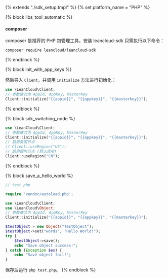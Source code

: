 {% extends "./sdk_setup.tmpl" %}
{% set platform_name = "PHP" %}

{% block libs_tool_automatic %}

#### composer

composer 是推荐的 PHP 包管理工具。安装 leancloud-sdk 只需执行以下命令：
```
composer require leancloud/leancloud-sdk
```

{% endblock %}

{% block init_with_app_keys %}

然后导入 `Client`，并调用 `initialize` 方法进行初始化：

```php
use \LeanCloud\Client;
// 参数依次为 AppId, AppKey, MasterKey
Client::initialize("{{appid}}", "{{appkey}}", "{{masterkey}}");
```
{% endblock %}

{% block sdk_switching_node %}
```php
use \LeanCloud\Client;
// 参数依次为 AppId, AppKey, MasterKey
Client::initialize("{{appid}}", "{{appkey}}", "{{masterkey}}");
// 启用美国节点
// Client::useRegion("US");
// 启用国内节点 (默认启用)
Client::useRegion("CN");
```
{% endblock %}

{% block save_a_hello_world %}

```php
// test.php

require 'vendor/autoload.php';

use \LeanCloud\Client;
use \LeanCloud\Object;
// 参数依次为 AppId, AppKey, MasterKey
Client::initialize("{{appid}}", "{{appkey}}", "{{masterkey}}");

$testObject = new Object("TestObject");
$testObject->set("words", "Hello World!");
try {
    $testObject->save();
    echo "Save object success!";
} catch (Exception $ex) {
    echo "Save object fail!";
}
```

保存后运行 `php test.php`。
{% endblock %}
